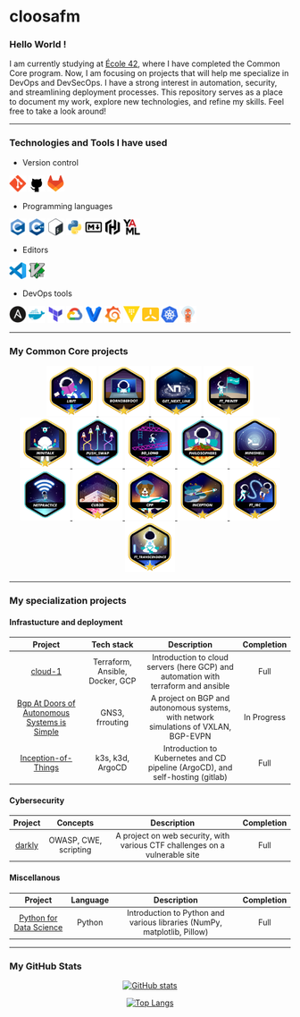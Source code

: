 # cloosafm

### Hello World !

I am currently studying at [École 42](https://42.fr/en/homepage/), where I have completed the Common Core program. Now, I am focusing on projects that will help me specialize in DevOps and DevSecOps. I have a strong interest in automation, security, and streamlining deployment processes. This repository serves as a place to document my work, explore new technologies, and refine my skills. Feel free to take a look around!

---

### Technologies and Tools I have used

- Version control

<span style="display: inline-block;">
    <img src="icons/git-original.svg" alt="git" width="30" height="30" title="Git" />
    <img src="icons/github-mark-white.bmp" alt="github" width="30" height="30" title="GitHub" />
    <img src="icons/gitlab-logo-500-cropped.svg" alt="gitlab" width="30" height="30" title="GitLab" />
</span>

- Programming languages

<span style="display: inline-block;">
    <img src="icons/c-original.svg" alt="c" width="30" height="30" title="C" />
    <img src="icons/cplusplus-original.svg" alt="cplusplus" width="30" height="30" title="C++" />
    <img src="icons/bash_32x32.svg" alt="bash" width="30" height="30" title="Bash" />
    <img src="icons/python-original.svg" alt="python" width="30" height="30" title="Python" />
    <img src="icons/markdown-original.svg" alt="markdown" width="30" height="30" title="Markdown" />
    <img src="icons/hashicorp-svgrepo-com.svg" alt="HCL" width="30" height="30" title="HCL" />
    <img src="icons/yaml-original.svg" alt="yaml" width="30" height="30" title="YAML" />
</span>

- Editors

<span style="display: inline-block;">
    <img src="icons/vscode-original.svg" alt="vscode" width="30" height="30" title="VSCode" />
    <img src="icons/vim-original.svg" alt="vim" width="30" height="30" title="Vim" />
</span>

- DevOps tools

<span style="display: inline-block;">
    <img src="icons/ansible-original.svg" alt="ansible" width="30" height="30" title="Ansible" />
    <img src="icons/docker-plain.svg" alt="docker" width="30" height="30" title="Docker" />
    <img src="icons/terraform-original.svg" alt="terraform" width="30" height="30" title="Terraform" />
    <img src="icons/googlecloud-original.svg" alt="google cloud" width="30" height="30" title="Google Cloud Platform" />
    <img src="icons/vagrant-original.svg" alt="vagrant" width="30" height="30" title="Vagrant" />
    <img src="icons/grafana-original.svg" alt="grafana" width="30" height="30" title="Grafana" />
    <img src="icons/vault-original.svg" alt="vault" width="30" height="30" title="Vault" />
    <img src="icons/K3s.svg" alt="k3s" width="30" height="30" title="k3s" />
    <img src="icons/kubernetes-original.svg" alt="kubernetes" width="30" height="30" title="kubernetes" />
    <img src="icons/Argo-CD.svg" alt="Argo-CD" width="30" height="30" title="ArgoCD" />
</span>

<!--
<img src="icons/kubernetes-original.svg" alt="kubernetes" width="30" height="30" />
-->


---

### My Common Core projects
<div align="center">

<a href="https://gitlab.com/42_cursus1/libft_42">
  <img src="https://github.com/cloosafm/cloosafm/blob/main/42_badges/libftm.png" alt="libft" width="90" height="90">
</a>

<a href="https://gitlab.com/42_cursus1/Born2beroot">
  <img src="https://github.com/cloosafm/cloosafm/blob/main/42_badges/born2berootm.png" alt="Born2beroot" width="90" height="90">
</a>
<a href="https://gitlab.com/42_cursus1/get_next_line">
  <img src="https://github.com/cloosafm/cloosafm/blob/main/42_badges/get_next_linem.png" alt="get_next_line" width="90" height="90">
</a>
<a href="https://gitlab.com/42_cursus1/ft_printf">
  <img src="https://github.com/cloosafm/cloosafm/blob/main/42_badges/ft_printfm.png" alt="ft_printf" width="90" height="90">
</a>
<br>
<a href="https://gitlab.com/42_cursus1/minitalk">
  <img src="https://github.com/cloosafm/cloosafm/blob/main/42_badges/minitalkm.png" alt="minitalk" width="90" height="90">
</a>
<a href="https://gitlab.com/42_cursus1/push_swap">
  <img src="https://github.com/cloosafm/cloosafm/blob/main/42_badges/push_swape.png" alt="push_swap" width="90" height="90">
</a>
<a href="https://gitlab.com/42_cursus1/so_long">
  <img src="https://github.com/cloosafm/cloosafm/blob/main/42_badges/so_longm.png" alt="so_long" width="90" height="90">
</a>
<a href="https://gitlab.com/42_cursus1/philosophers">
  <img src="https://github.com/cloosafm/cloosafm/blob/main/42_badges/philosopherse.png" alt="philosophers" width="90" height="90">
</a>
<a href="https://gitlab.com/42_cursus1/minishell">
  <img src="https://github.com/cloosafm/cloosafm/blob/main/42_badges/minishellm.png" alt="minishell" width="90" height="90">
</a>
<br>
<a href="https://gitlab.com/42_cursus1/netpractice">
  <img src="https://github.com/cloosafm/cloosafm/blob/main/42_badges/netpracticee.png" alt="netpractice" width="90" height="90">
</a>
<a href="https://gitlab.com/42_cursus1/cub3d">
  <img src="https://github.com/cloosafm/cloosafm/blob/main/42_badges/cub3dm.png" alt="cub3d" width="90" height="90">
</a>
<a href="https://gitlab.com/42_cursus1/cpp_piscine">
  <img src="https://github.com/cloosafm/cloosafm/blob/main/42_badges/cppm.png" alt="CPP" width="90" height="90">
</a>
<a href="https://gitlab.com/42_cursus1/inception">
  <img src="https://github.com/cloosafm/cloosafm/blob/main/42_badges/inceptionm.png" alt="inception" width="90" height="90">
</a>
<a href="https://gitlab.com/42_cursus1/ft_irc">
  <img src="https://github.com/cloosafm/cloosafm/blob/main/42_badges/ft_ircm.png" alt="ft_irc" width="90" height="90">
</a>
<br>
<a href="https://github.com/Dylonni/42_ft_transcendence">
  <img src="https://github.com/cloosafm/cloosafm/blob/main/42_badges/ft_transcendencem.png" alt="ft_transcendence" width="90" height="90">
</a>

</div>

---

### My specialization projects

#### Infrastucture and deployment

|Project|Tech stack|Description|Completion
|:--:|:--:|:--:|:--:|
| [cloud-1](https://github.com/cloosafm/cloud-1) | Terraform, Ansible, Docker, GCP | Introduction to cloud servers (here GCP) and automation with terraform and ansible | Full |
| [Bgp At Doors of Autonomous Systems is Simple](https://github.com/cloosafm/BADASS) | GNS3, frrouting | A project on BGP and autonomous systems, with network simulations of VXLAN, BGP-EVPN | In Progress |
| [Inception-of-Things](https://github.com/Silveratis0922/Inception_of_Things) | k3s, k3d, ArgoCD | Introduction to Kubernetes and CD pipeline (ArgoCD), and self-hosting (gitlab) | Full |


#### Cybersecurity

|Project|Concepts|Description|Completion
|:--:|:--:|:--:|:--:|
| [darkly](https://github.com/cloosafm/darkly) | OWASP, CWE, scripting | A project on web security, with various CTF challenges on a vulnerable site | Full |


#### Miscellanous

|Project|Language|Description|Completion
|:--:|:--:|:--:|:--:|
| [Python for Data Science](https://github.com/cloosafm/piscine_python) | Python | Introduction to Python and various libraries (NumPy, matplotlib, Pillow) | Full |


---



### My GitHub Stats

<div align="center">

[![GitHub stats](https://github-readme-stats.vercel.app/api?username=cloosafm&show_icons=true&hide_rank=false&theme=github_dark&hide=issues&hide_title=true)](https://github.com/anuraghazra/github-readme-stats)

[![Top Langs](https://github-readme-stats.vercel.app/api/top-langs/?username=cloosafm&langs_count=5&hide_title=true&count_private=true&include_all_commits=true&hide=java,html,css&theme=github_dark)](https://github.com/anuraghazra/github-readme-stats)


</div>








<!---

[![My GitHub Language Stats](https://github-readme-stats.vercel.app/api/top-langs/?username=jasongaylord&langs_count=5&theme=tokyonight)]()

(https://github.com/anuraghazra/github-readme-stats)

https://www.sitepoint.com/github-profile-readme/

https://www.sitepoint.com/github-profile-readme/
-->

